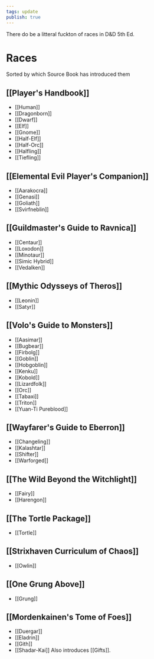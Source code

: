 ```yaml
---
tags: update
publish: true
---
```

There do be a litteral fuckton of races in D&D 5th Ed.

# Races
Sorted by which Source Book has introduced them
## [[Player's Handbook]]
- [[Human]]
- [[Dragonborn]]
- [[Dwarf]]
- [[Elf]]
- [[Gnome]]
- [[Half-Elf]]
- [[Half-Orc]]
- [[Halfling]]
- [[Tiefling]]
## [[Elemental Evil Player's Companion]]
- [[Aarakocra]]
- [[Genasi]]
- [[Goliath]]
- [[Svirfneblin]]
## [[Guildmaster's Guide to Ravnica]]
- [[Centaur]]
- [[Loxodon]]
- [[Minotaur]]
- [[Simic Hybrid]]
- [[Vedalken]]
## [[Mythic Odysseys of Theros]]
- [[Leonin]]
- [[Satyr]]
## [[Volo's Guide to Monsters]]
- [[Aasimar]]
- [[Bugbear]]
- [[Firbolg]]
- [[Goblin]]
- [[Hobgoblin]]
- [[Kenku]]
- [[Kobold]]
- [[Lizardfolk]]
- [[Orc]]
- [[Tabaxi]]
- [[Triton]]
- [[Yuan-Ti Pureblood]]
## [[Wayfarer's Guide to Eberron]]
- [[Changeling]]
- [[Kalashtar]]
- [[Shifter]]
- [[Warforged]]
## [[The Wild Beyond the Witchlight]]
- [[Fairy]]
- [[Harengon]]
## [[The Tortle Package]]
- [[Tortle]]
## [[Strixhaven Curriculum of Chaos]]
- [[Owlin]]
## [[One Grung Above]]
- [[Grung]]
## [[Mordenkainen's Tome of Foes]]
- [[Duergar]]
- [[Eladrin]]
- [[Gith]]
- [[Shadar-Kai]]
Also introduces [[Gifts]].
